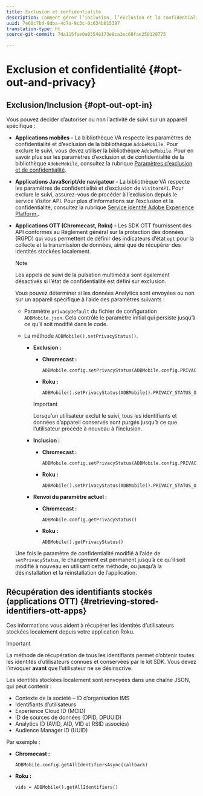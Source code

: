 ```yaml
---
title: Exclusion et confidentialité
description: Comment gérer l’inclusion, l’exclusion et la confidentialité.
uuid: 7e60c7bd-8dba-4c7a-9c3c-0c634b815397
translation-type: ht
source-git-commit: 7da115fae0a05548173e8ca3ec68fae250128775

---
```



# Exclusion et confidentialité {#opt-out-and-privacy}

## Exclusion/Inclusion {#opt-out-opt-in}

Vous pouvez décider d’autoriser ou non l’activité de suivi sur un appareil spécifique :

* **Applications mobiles -** La bibliothèque VA respecte les paramètres de confidentialité et d’exclusion de la bibliothèque `AdobeMobile`. Pour exclure le suivi, vous devez utiliser la bibliothèque `AdobeMobile`. Pour en savoir plus sur les paramètres d’exclusion et de confidentialité de la bibliothèque `AdobeMobile`, consultez la rubrique [Paramètres d’exclusion et de confidentialité](https://docs.adobe.com/content/help/fr-FR/mobile-services/android/gdpr-privacy-android/privacy.html).
* **Applications JavaScript/de navigateur -** La bibliothèque VA respecte les paramètres de confidentialité et d’exclusion de `VisitorAPI`. Pour exclure le suivi, assurez-vous de procéder à l’exclusion depuis le service Visitor API. Pour plus d’informations sur l’exclusion et la confidentialité, consultez la rubrique [Service identité Adobe Experience Platform.](https://marketing.adobe.com/resources/help/fr_FR/mcvid/).
* **Applications OTT (Chromecast, Roku) -** Les SDK OTT fournissent des API conformes au Réglement général sur la protection des données (RGPD) qui vous permettent de définir des indicateurs d’état `opt` pour la collecte et la transmission de données, ainsi que de récupérer des identités stockées localement.

   >[!NOTE]
   >
   >Les appels de suivi de la pulsation multimédia sont également désactivés si l’état de confidentialité est défini sur exclusion.

   Vous pouvez déterminer si les données Analytics sont envoyées ou non sur un appareil spécifique à l’aide des paramètres suivants :

   * Paramètre `privacyDefault` du fichier de configuration `ADBMobile.json`. Cela contrôle le paramètre initial qui persiste jusqu’à ce qu’il soit modifié dans le code.

   * La méthode `ADBMobile().setPrivacyStatus()`.

      * **Exclusion :**

         * **Chromecast :**

            ```
            ADBMobile.config.setPrivacyStatus(ADBMobile.config.PRIVACY_STATUS_OPT_OUT)
            ```

         * **Roku :**

            ```
            ADBMobile().setPrivacyStatus(ADBMobile().PRIVACY_STATUS_OPT_OUT)
            ```
         >[!IMPORTANT]
         >
         >Lorsqu’un utilisateur exclut le suivi, tous les identifiants et données d’appareil conservés sont purgés jusqu’à ce que l’utilisateur procède à nouveau à l’inclusion.

      * **Inclusion :**

         * **Chromecast :**

            ```
            ADBMobile.config.setPrivacyStatus(ADBMobile.config.PRIVACY_STATUS_OPT_IN)
            ```

         * **Roku :**

            ```
            ADBMobile().setPrivacyStatus(ADBMobile().PRIVACY_STATUS_OPT_IN)
            ```
      * **Renvoi du paramètre actuel :**

         * **Chromecast :**

            ```
            ADBMobile.config.getPrivacyStatus()
            ```

         * **Roku :**

            ```
            ADBMobile().getPrivacyStatus()
            ```
   Une fois le paramètre de confidentialité modifié à l’aide de `setPrivacyStatus`, le changement est permanent jusqu’à ce qu’il soit modifié à nouveau en utilisant cette méthode, ou jusqu’à la désinstallation et la réinstallation de l’application.

## Récupération des identifiants stockés (applications OTT) {#retrieving-stored-identifiers-ott-apps}

Ces informations vous aident à récupérer les identités d’utilisateurs stockées localement depuis votre application Roku.

>[!IMPORTANT]
>
>La méthode de récupération de tous les identifiants permet d’obtenir toutes les identités d’utilisateurs connues et conservées par le kit SDK. Vous devez l’invoquer **avant** que l’utilisateur ne se désinscrive.

Les identités stockées localement sont renvoyées dans une chaîne JSON, qui peut contenir :

* Contexte de la société – ID d’organisation IMS
* Identifiants d’utilisateurs
* Experience Cloud ID (MCID)
* ID de sources de données (DPID, DPUUID)
* Analytics ID (AVID, AID, VID et RSID associés)
* Audience Manager ID (UUID)

Par exemple :

* **Chromecast :**

   ```
   ADBMobile.config.getAllIdentifiersAsync(callback)
   ```

* **Roku :**

   ```
   vids = ADBMobile().getAllIdentifiers()
   ```

